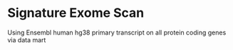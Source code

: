 <!-- 
 
  Add your open source license, GitHub uses Creative Commons Attribution 4.0 International.
-->

# Signature Exome Scan 

Using Ensembl human hg38 primary transcript on all protein coding genes via data mart 
